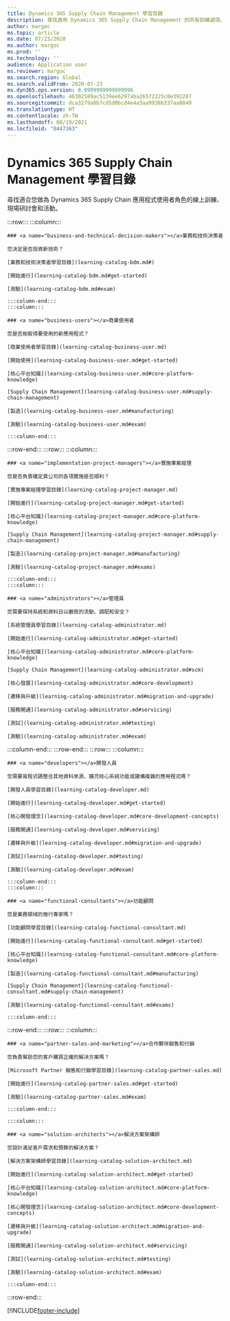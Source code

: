 ```yaml
---
title: Dynamics 365 Supply Chain Management 學習目錄
description: 尋找適用 Dynamics 365 Supply Chain Management 的所有訓練選項。
author: margoc
ms.topic: article
ms.date: 07/23/2020
ms.author: margoc
ms.prod: ''
ms.technology: ''
audience: Application user
ms.reviewer: margoc
ms.search.region: Global
ms.search.validFrom: 2020-07-23
ms.dyn365.ops.version: 8.0999999999999996
ms.openlocfilehash: 46302589ac5139ee6297aba26572225c0e392287
ms.sourcegitcommit: dca3279a8b7cd5d0bcd4e4a3aa9938b337aa8849
ms.translationtype: HT
ms.contentlocale: zh-TW
ms.lasthandoff: 08/19/2021
ms.locfileid: "8447363"
---
```

# <a name="learning-catalog-for-dynamics-365-supply-chain-management"></a>Dynamics 365 Supply Chain Management 學習目錄

尋找適合您做為 Dynamics 365 Supply Chain 應用程式使用者角色的線上訓練、現場研討會和活動。

<!-- ![Universal Windows Platform (UWP).](images/platform-uwp.png)  -->  

:::row:::
    :::column:::
<!-- ![Universal Windows Platform (UWP).](images/platform-uwp.png)  -->  

    ### <a name="business-and-technical-decision-makers"></a>業務和技術決策者

    您決定是否投資新技術？ 

    [業務和技術決策者學習目錄](learning-catalog-bdm.md#)

    [開始進行](learning-catalog-bdm.md#get-started)

    [測驗](learning-catalog-bdm.md#exam)

    :::column-end:::
    :::column:::

    ### <a name="business-users"></a>商業使用者

    您是否剛取得要使用的新應用程式？ 

    [商業使用者學習目錄](learning-catalog-business-user.md)

    [開始使用](learning-catalog-business-user.md#get-started)

    [核心平台知識](learning-catalog-business-user.md#core-platform-knowledge)

    [Supply Chain Management](learning-catalog-business-user.md#supply-chain-management)

    [製造](learning-catalog-business-user.md#manufacturing)

    [測驗](learning-catalog-business-user.md#exam)

    :::column-end:::
:::row-end:::
:::row:::
    :::column:::

    ### <a name="implementation-project-managers"></a>實施專案經理

    您是否負責確定貴公司的各項實施是否順利？

    [實施專案經理學習目錄](learning-catalog-project-manager.md)

    [開始進行](learning-catalog-project-manager.md#get-started)

    [核心平台知識](learning-catalog-project-manager.md#core-platform-knowledge)

    [Supply Chain Management](learning-catalog-project-manager.md#supply-chain-management)

    [製造](learning-catalog-project-manager.md#manufacturing)

    [測驗](learning-catalog-project-manager.md#exams)

    :::column-end:::
    :::column:::

    ### <a name="administrators"></a>管理員

    您需要保持系統和資料日以繼夜的流動、調配和安全？

    [系統管理員學習目錄](learning-catalog-administrator.md)

    [開始進行](learning-catalog-administrator.md#get-started)

    [核心平台知識](learning-catalog-administrator.md#core-platform-knowledge)

    [Supply Chain Management](learning-catalog-administrator.md#scm)

    [核心發展](learning-catalog-administrator.md#core-development)

    [遷移與升級](learning-catalog-administrator.md#migration-and-upgrade)

    [服務開通](learning-catalog-administrator.md#servicing)

    [測試](learning-catalog-administrator.md#testing)

    [測驗](learning-catalog-administrator.md#exam)

  :::column-end:::
:::row-end:::
:::row:::
    :::column:::

    ### <a name="developers"></a>開發人員

    您需要寫程式碼整合其他資料來源、擴充核心系統功能或建構複雜的應用程式嗎？

    [開發人員學習目錄](learning-catalog-developer.md)

    [開始進行](learning-catalog-developer.md#get-started)

    [核心開發理念](learning-catalog-developer.md#core-development-concepts)

    [服務開通](learning-catalog-developer.md#servicing)

    [遷移與升級](learning-catalog-developer.md#migration-and-upgrade)

    [測試](learning-catalog-developer.md#testing)

    [測驗](learning-catalog-developer.md#exam)

    :::column-end:::
    :::column:::

    ### <a name="functional-consultants"></a>功能顧問

    您是業務領域的施行專家嗎？ 

    [功能顧問學習目錄](learning-catalog-functional-consultant.md)

    [開始進行](learning-catalog-functional-consultant.md#get-started)

    [核心平台知識](learning-catalog-functional-consultant.md#core-platform-knowledge)

    [製造](learning-catalog-functional-consultant.md#manufacturing)

    [Supply Chain Management](learning-catalog-functional-consultant.md#supply-chain-management)

    [測驗](learning-catalog-functional-consultant.md#exams)

    :::column-end:::
:::row-end:::
:::row:::
    :::column:::

    ### <a name="partner-sales-and-marketing"></a>合作夥伴銷售和行銷

    您負責幫助您的客戶購買正確的解決方案嗎？ 

    [Microsoft Partner 銷售和行銷學習目錄](learning-catalog-partner-sales.md)

    [開始進行](learning-catalog-partner-sales.md#get-started)

    [測驗](learning-catalog-partner-sales.md#exam)

    :::column-end:::

    :::column:::

    ### <a name="solution-architects"></a>解決方案架構師

    您設計滿足客戶需求和預算的解決方案？

    [解決方案架構師學習目錄](learning-catalog-solution-architect.md)

    [開始進行](learning-catalog-solution-architect.md#get-started)

    [核心平台知識](learning-catalog-solution-architect.md#core-platform-knowledge)

    [核心開發理念](learning-catalog-solution-architect.md#core-development-concepts)

    [遷移與升級](learning-catalog-solution-architect.md#migration-and-upgrade)

    [服務開通](learning-catalog-solution-architect.md#servicing)

    [測試](learning-catalog-solution-architect.md#testing)

    [測驗](learning-catalog-solution-architect.md#exam)

    :::column-end:::
:::row-end:::


[!INCLUDE[footer-include](../../includes/footer-banner.md)]